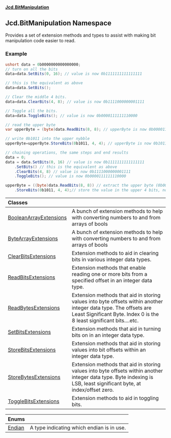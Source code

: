 #### [Jcd.BitManipulation](index.md 'index')

## Jcd.BitManipulation Namespace

Provides a set of extension methods and types to assist with
making bit manipulation code easier to read.

### Example

```csharp
ushort data = 0b0000000000000000;
// turn on all the bits
data=data.SetBits(0, 16); // value is now 0b1111111111111111

// this is the equivalent as above
data=data.SetBits();

// Clear the middle 4 bits.
data=data.ClearBits(4, 8); // value is now 0b1111000000001111

// Toggle all the bits.
data=data.ToggleBits(); // value is now 0b0000111111110000

// read the upper byte
var upperByte = (byte)data.ReadBits(8, 8); // upperByte is now 0b00001111

// write 0b1011 into the upper nybble
upperByte=upperByte.StoreBits(0b1011, 4, 4); // upperByte is now 0b10111111

// chaining operations, the same steps and end results
data = 0;
data = data.SetBits(0, 16) // value is now 0b1111111111111111
    .SetBits() // this is the equivalent as above
    .ClearBits(4, 8) // value is now 0b1111000000001111
    .ToggleBits(); // value is now 0b0000111111110000

upperByte = ((byte)data.ReadBits(8, 8)) // extract the upper byte (0b00001111)
    .StoreBits(0b1011, 4, 4);// store the value in the upper 4 bits, now upperByte is now 0b10111111
```

| Classes                                                                                                              |                                                                                                                                                                                          |
|:---------------------------------------------------------------------------------------------------------------------|:-----------------------------------------------------------------------------------------------------------------------------------------------------------------------------------------|
| [BooleanArrayExtensions](Jcd.BitManipulation.BooleanArrayExtensions.md 'Jcd.BitManipulation.BooleanArrayExtensions') | A bunch of extension methods to help with converting numbers to and from arrays of bools                                                                                                 |
| [ByteArrayExtensions](Jcd.BitManipulation.ByteArrayExtensions.md 'Jcd.BitManipulation.ByteArrayExtensions')          | A bunch of extension methods to help with converting numbers to and from arrays of bools                                                                                                 |
| [ClearBitsExtensions](Jcd.BitManipulation.ClearBitsExtensions.md 'Jcd.BitManipulation.ClearBitsExtensions')          | Extension methods to aid in clearing bits in various integer data types.                                                                                                                 |
| [ReadBitsExtensions](Jcd.BitManipulation.ReadBitsExtensions.md 'Jcd.BitManipulation.ReadBitsExtensions')             | Extension methods that enable reading one or more bits from a specified offset in an integer data type.                                                                                  |
| [ReadBytesExtensions](Jcd.BitManipulation.ReadBytesExtensions.md 'Jcd.BitManipulation.ReadBytesExtensions')          | Extension methods that aid in storing values into byte offsets within another integer data type. The offsets are Least Significant Byte. Index 0 is the 8 least significant bits....etc. |
| [SetBitsExtensions](Jcd.BitManipulation.SetBitsExtensions.md 'Jcd.BitManipulation.SetBitsExtensions')                | Extension methods that aid in turning bits on in an integer data type.                                                                                                                   |
| [StoreBitsExtensions](Jcd.BitManipulation.StoreBitsExtensions.md 'Jcd.BitManipulation.StoreBitsExtensions')          | Extension methods that aid in storing values into bit offsets within an integer data type.                                                                                               |
| [StoreBytesExtensions](Jcd.BitManipulation.StoreBytesExtensions.md 'Jcd.BitManipulation.StoreBytesExtensions')       | Extension methods that aid in storing values into byte offsets within another integer data type. Byte indexing is LSB, least significant byte, at index/offset zero.                     |
| [ToggleBitsExtensions](Jcd.BitManipulation.ToggleBitsExtensions.md 'Jcd.BitManipulation.ToggleBitsExtensions')       | Extension methods to aid in toggling bits.                                                                                                                                               |

| Enums | |
| :--- | :--- |
| [Endian](Jcd.BitManipulation.Endian.md 'Jcd.BitManipulation.Endian') | A type indicating which endian is in use. |
